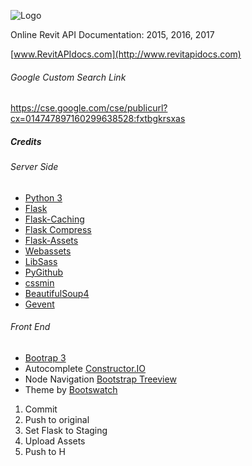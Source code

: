 ![Logo](https://github.com/gtalarico/revitapidocs/blob/master/app/static/img/logos/title-logo-white.png)

Online Revit API Documentation: 2015, 2016, 2017

[www.RevitAPIdocs.com](http://www.revitapidocs.com)

###### Google Custom Search Link
https://cse.google.com/cse/publicurl?cx=014747897160299638528:fxtbgkrsxas

##### Credits
###### Server Side
* [Python 3](https://www.python.org/)
* [Flask](http://flask.pocoo.org/docs/0.11/)
* [Flask-Caching](https://github.com/sh4nks/flask-caching)
* [Flask Compress](https://github.com/libwilliam/flask-compress)
* [Flask-Assets](https://flask-assets.readthedocs.io/en/latest/)
* [Webassets](https://webassets.readthedocs.io/en/latest/)
* [LibSass](https://github.com/sass/libsass)
* [PyGithub](https://github.com/PyGithub/PyGithub)
* [cssmin](https://github.com/gruntjs/grunt-contrib-cssmin)
* [BeautifulSoup4](https://www.crummy.com/software/BeautifulSoup/)
* [Gevent](http://www.gevent.org/)

###### Front End
* [Bootrap 3](http://getbootstrap.com/)
* Autocomplete [Constructor.IO](https://www.constructor.io)
* Node Navigation [Bootstrap Treeview](https://github.com/jonmiles/bootstrap-treeview)
* Theme by [Bootswatch](http://bootswatch.com/)


1. Commit
2. Push to original
3. Set Flask to Staging
4. Upload Assets
5. Push to H
